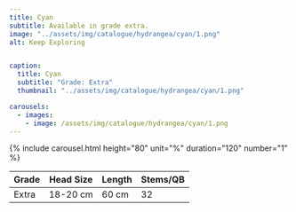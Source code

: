 ```yaml
---
title: Cyan
subtitle: Available in grade extra.
image: "../assets/img/catalogue/hydrangea/cyan/1.png"
alt: Keep Exploring


caption: 
  title: Cyan
  subtitle: "Grade: Extra"
  thumbnail: "../assets/img/catalogue/hydrangea/cyan/1.png"

carousels:
  - images: 
    - image: /assets/img/catalogue/hydrangea/cyan/1.png
---
```


{% include carousel.html height="80" unit="%" duration="120" number="1" %}

| Grade | Head Size | Length | Stems/QB |
|-------|-----------|--------|----------|
| Extra |  18-20 cm | 60 cm  |    32    |